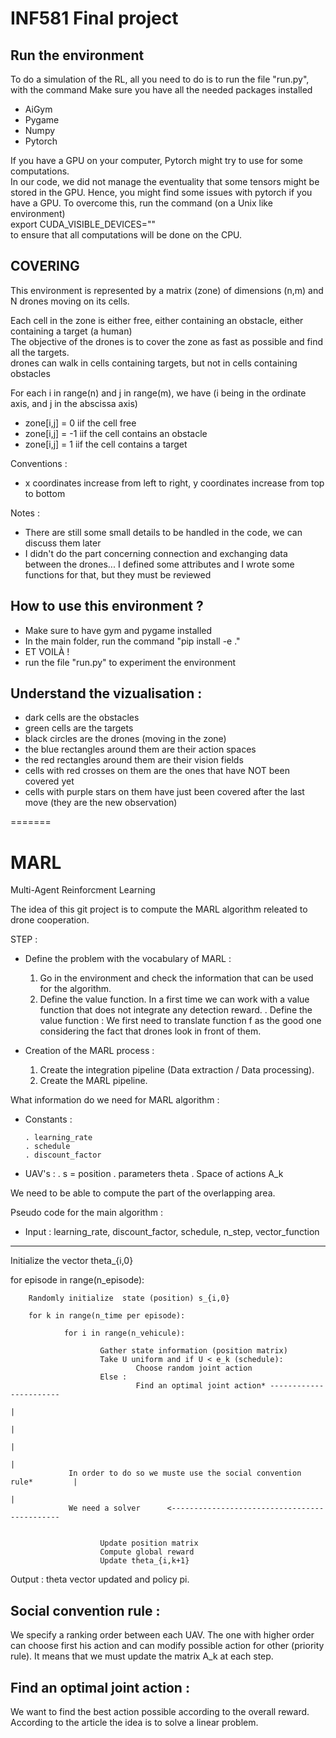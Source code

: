# INF581 Final project #

## Run the environment
To do a simulation of the RL, all you need to do is to run the file "run.py", with the command
Make sure you have all the needed packages installed
- AiGym
- Pygame
- Numpy
- Pytorch

If you have a GPU on your computer, Pytorch might try to use for some computations.  
In our code, we did not manage the eventuality that some tensors might be stored in the GPU. Hence, you might find some issues with pytorch if you have a GPU.
To overcome this, run the command (on a Unix like environment)  
   export CUDA_VISIBLE_DEVICES=""  
to ensure that all computations will be done on the CPU.  


## COVERING

This environment is represented by a matrix (zone) of dimensions (n,m) and N drones moving on its cells.  

Each cell in the zone is either free, either containing an obstacle, either containing a target (a human)  
The objective of the drones is to cover the zone as fast as possible and find all the targets.  
drones can walk in cells containing targets, but not in cells containing obstacles  

For each i in range(n) and j in range(m), we have (i being in the ordinate axis, and j in the abscissa axis)
- zone[i,j] = 0 iif the cell free
- zone[i,j] = -1 iif the cell contains an obstacle
- zone[i,j] = 1 iif the cell contains a target

Conventions :
- x coordinates increase from left to right, y coordinates increase from top to bottom

Notes :
- There are still some small details to be handled in the code, we can discuss them later
- I didn't do the part concerning connection and exchanging data between the drones... I defined some attributes and I wrote some functions for that, but they must be reviewed 


## How to use this environment ?
- Make sure to have gym and pygame installed
- In the main folder, run the command "pip install -e ."
- ET VOILÀ !
- run the file "run.py" to experiment the environment

## Understand the vizualisation :
- dark cells are the obstacles
- green cells are the targets
- black circles are the drones (moving in the zone)
- the blue rectangles around them are their action spaces
- the red rectangles around them are their vision fields
- cells with red crosses on them are the ones that have NOT been covered yet
- cells with purple stars on them have just been covered after the last move (they are the new observation)

=======
# MARL
Multi-Agent Reinforcment Learning 


The idea of this git project is to compute the MARL algorithm releated to drone cooperation. 

STEP :

- Define the problem with the vocabulary of MARL :
    1) Go in the environment and check the information that can be used for the algorithm. 
    2) Define the value function. In a first time we can work with a value function that does not integrate any detection reward.
        . Define the value function : We first need to translate function f as the good one considering the fact that drones look in front of them. 

- Creation of the MARL process : 
    1) Create the integration pipeline (Data extraction / Data processing). 
    2) Create the MARL pipeline.

    

What information do we need for MARL algorithm : 
    
-   Constants :

        . learning_rate
        . schedule 
        . discount_factor

-   UAV's : 
        . s = position 
        . parameters theta
        . Space of actions A_k

We need to be able to compute the part of the overlapping area. 



Pseudo code for the main algorithm : 

- Input : learning_rate, discount_factor, schedule, n_step, vector_function
---------------------------------------------------------------------------

Initialize the vector theta_{i,0} 

for episode in range(n_episode):

        Randomly initialize  state (position) s_{i,0}

        for k in range(n_time per episode):

                for i in range(n_vehicule):

                        Gather state information (position matrix)
                        Take U uniform and if U < e_k (schedule):
                                Choose random joint action
                        Else :                                                                                                                  
                                Find an optimal joint action* -----------------------   
                                                                                    |
                                                                                    |
                                                                                    |      
                                                                                    |
                 In order to do so we muste use the social convention rule*         |
                                                                                    |
                 We need a solver      <---------------------------------------------


                        Update position matrix
                        Compute global reward
                        Update theta_{i,k+1}

Output : theta vector updated and policy pi. 



Social convention rule : 
-----------------------
We specify a ranking order between each UAV. The one with higher order can choose first his action and can modify possible action for other (priority rule). It means that we must update the matrix A_k at each step. 



Find an optimal joint action : 
------------------------------
We want to find the best action possible according to the overall reward. According to the article the idea is to solve a linear problem.
